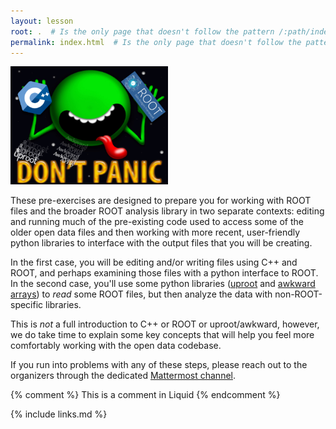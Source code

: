 ```yaml
---
layout: lesson
root: .  # Is the only page that doesn't follow the pattern /:path/index.html
permalink: index.html  # Is the only page that doesn't follow the pattern /:path/index.html
---
```

<!-- ![](assets/img/cpp_and_root_logo.png) -->

<img src="assets/img/cpp_and_root_uproot_awkward_logo.png" alt="C++ and ROOT pre-exercise logo" width="50%">

These pre-exercises are designed to prepare you for working with ROOT files and the broader
ROOT analysis library in two separate contexts:
editing and running much of the pre-existing code used to access
some of the older open data files and then working with more recent, user-friendly 
python libraries to interface with the output files that you will be creating. 

In the first case, you will be editing and/or writing files using C++ and ROOT, and perhaps
examining those files with a python interface to ROOT.
In the second case, you'll use some python libraries ([uproot](https://uproot.readthedocs.io/en/latest/index.html) and [awkward arrays](https://awkward-array.readthedocs.io/en/latest/))
to *read* some ROOT files, but then analyze the data with non-ROOT-specific libraries. 

This is *not* a full introduction to C++ or ROOT or uproot/awkward, however,
we do take time to explain some key concepts that will help you feel more comfortably working
with the open data codebase.

If you run into problems with any of these steps, please reach out to the organizers
through the dedicated [Mattermost channel](https://mattermost.web.cern.ch/cmsodwswhepp24/channels/pre-exercises-help).

<!-- this is an html comment -->

{% comment %} This is a comment in Liquid {% endcomment %}

{% include links.md %}